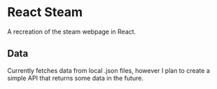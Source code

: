 # React Steam

A recreation of the steam webpage in React.


## Data
Currently fetches data from local .json files, however I plan to create a simple API that returns some data in the future.
